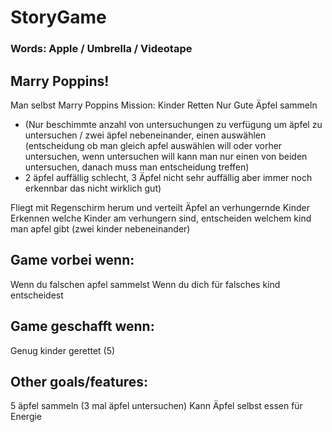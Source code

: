 # StoryGame

### Words: Apple / Umbrella / Videotape

## Marry Poppins!
Man selbst Marry Poppins 
Mission: Kinder Retten
Nur Gute Äpfel sammeln 
-	(Nur beschimmte anzahl von untersuchungen zu verfügung um äpfel zu untersuchen / zwei äpfel nebeneinander, einen auswählen (entscheidung ob man gleich apfel auswählen will oder vorher untersuchen, wenn untersuchen will kann man nur einen von beiden untersuchen, danach muss man entscheidung treffen) 
-	2 äpfel auffällig schlecht, 3 Äpfel nicht sehr auffällig aber immer noch erkennbar das nicht wirklich gut)

Fliegt mit Regenschirm herum und verteilt Äpfel an verhungernde Kinder
Erkennen welche Kinder am verhungern sind, entscheiden welchem kind man apfel gibt (zwei kinder nebeneinander)

## Game vorbei wenn:
Wenn du falschen apfel sammelst
Wenn du dich für falsches kind entscheidest

## Game geschafft wenn:
Genug kinder gerettet (5)

## Other goals/features:
5 äpfel sammeln
(3 mal äpfel untersuchen)
Kann Äpfel selbst essen für Energie


